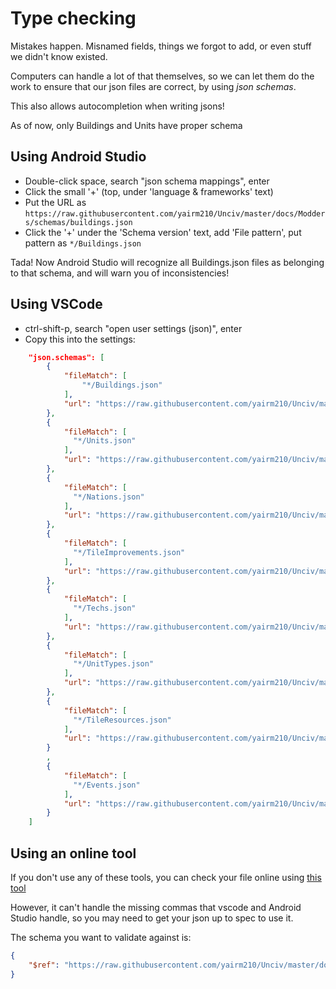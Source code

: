 # Type checking

Mistakes happen. Misnamed fields, things we forgot to add, or even stuff we didn't know existed.

Computers can handle a lot of that themselves, so we can let them do the work to ensure that our json files are correct, by using *json schemas*.

This also allows autocompletion when writing jsons!

As of now, only Buildings and Units have proper schema

## Using Android Studio


- Double-click space, search "json schema mappings", enter
- Click the small '+' (top, under 'language & frameworks' text)
- Put the URL as `https://raw.githubusercontent.com/yairm210/Unciv/master/docs/Modders/schemas/buildings.json`
- Click the '+' under the 'Schema version' text, add 'File pattern', put pattern as `*/Buildings.json`

Tada! Now Android Studio will recognize all Buildings.json files as belonging to that schema, and will warn you of inconsistencies!

## Using VSCode

- ctrl-shift-p, search "open user settings (json)", enter
- Copy this into the settings:
```json
    "json.schemas": [
        {
            "fileMatch": [
                "*/Buildings.json"
            ],
            "url": "https://raw.githubusercontent.com/yairm210/Unciv/master/docs/Modders/schemas/buildings.json"
        },
        {
            "fileMatch": [
              "*/Units.json"
            ],
            "url": "https://raw.githubusercontent.com/yairm210/Unciv/master/docs/Modders/schemas/units.json"
        },
        {
            "fileMatch": [
              "*/Nations.json"
            ],
            "url": "https://raw.githubusercontent.com/yairm210/Unciv/master/docs/Modders/schemas/nations.json"
        },
        {
            "fileMatch": [
              "*/TileImprovements.json"
            ],
            "url": "https://raw.githubusercontent.com/yairm210/Unciv/master/docs/Modders/schemas/tileImprovements.json"
        },
        {
            "fileMatch": [
              "*/Techs.json"
            ],
            "url": "https://raw.githubusercontent.com/yairm210/Unciv/master/docs/Modders/schemas/techs.json"
        },
        {
            "fileMatch": [
              "*/UnitTypes.json"
            ],
            "url": "https://raw.githubusercontent.com/yairm210/Unciv/master/docs/Modders/schemas/unitTypes.json"
        },
        {
            "fileMatch": [
              "*/TileResources.json"
            ],
            "url": "https://raw.githubusercontent.com/yairm210/Unciv/master/docs/Modders/schemas/tileResources.json"
        }
        ,
        {
            "fileMatch": [
              "*/Events.json"
            ],
            "url": "https://raw.githubusercontent.com/yairm210/Unciv/master/docs/Modders/schemas/events.json"
        }
    ]
```

## Using an online tool

If you don't use any of these tools, you can check your file online using [this tool](https://www.jsonschemavalidator.net/)

However, it can't handle the missing commas that vscode and Android Studio handle, so you may need to get your json up to spec to use it.

The schema you want to validate against is:
```json
{
	"$ref": "https://raw.githubusercontent.com/yairm210/Unciv/master/docs/Modders/schemas/buildings.json"
}
```

